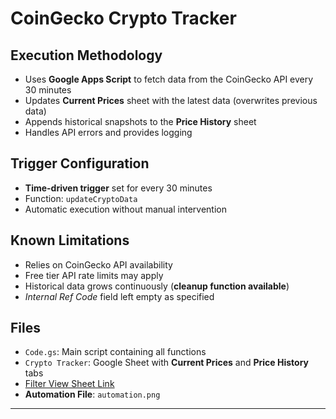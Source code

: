 
# CoinGecko Crypto Tracker

## Execution Methodology

* Uses **Google Apps Script** to fetch data from the CoinGecko API every 30 minutes
* Updates **Current Prices** sheet with the latest data (overwrites previous data)
* Appends historical snapshots to the **Price History** sheet
* Handles API errors and provides logging

## Trigger Configuration

* **Time-driven trigger** set for every 30 minutes
* Function: `updateCryptoData`
* Automatic execution without manual intervention

## Known Limitations

* Relies on CoinGecko API availability
* Free tier API rate limits may apply
* Historical data grows continuously (**cleanup function available**)
* *Internal Ref Code* field left empty as specified

## Files

* `Code.gs`: Main script containing all functions
* `Crypto Tracker`: Google Sheet with **Current Prices** and **Price History** tabs
* [Filter View Sheet Link](https://docs.google.com/spreadsheets/d/1xTsYPSynHLTM2TeUs8BJ6J0yxnibFTM1Vl_DngGThu0/edit?usp=sharing)
* **Automation File**: `automation.png` 
---


